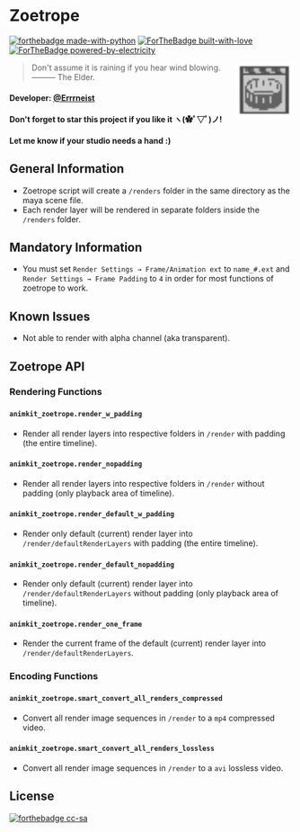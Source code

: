 # Zoetrope
[![forthebadge made-with-python](http://ForTheBadge.com/images/badges/made-with-python.svg)](https://www.python.org/)
[![ForTheBadge built-with-love](http://ForTheBadge.com/images/badges/built-with-love.svg)](https://GitHub.com/Naereen/)
[![ForTheBadge powered-by-electricity](http://ForTheBadge.com/images/badges/powered-by-electricity.svg)](http://ForTheBadge.com)


<img align="right" src="https://github.com/Errrneist/AnimKit/blob/master/animkit/icons/animkit_zoetrope.png" alt="Zoetrope" width="100">


> Don't assume it is raining if you hear wind blowing. ——— The Elder.    
#### Developer: [@Errrneist](https://github.com/Errrneist/)
#### Don't forget to star this project if you like it ヽ(✿ﾟ▽ﾟ)ノ! 
#### Let me know if your studio needs a hand :)

## General Information
* Zoetrope script will create a `/renders` folder in the same directory as the maya scene file.
* Each render layer will be rendered in separate folders inside the `/renders` folder.

## Mandatory Information
* You must set `Render Settings → Frame/Animation ext` to `name_#.ext` and `Render Settings → Frame Padding` to `4` in order for most functions of zoetrope to work.

## Known Issues
* Not able to render with alpha channel (aka transparent).

## Zoetrope API
### Rendering Functions
#### `animkit_zoetrope.render_w_padding`
* Render all render layers into respective folders in `/render` with padding (the entire timeline).
#### `animkit_zoetrope.render_nopadding`
* Render all render layers into respective folders in `/render` without padding (only playback area of timeline).
#### `animkit_zoetrope.render_default_w_padding`
* Render only default (current) render layer into `/render/defaultRenderLayers` with padding (the entire timeline).
#### `animkit_zoetrope.render_default_nopadding`
* Render only default (current) render layer into `/render/defaultRenderLayers` without padding (only playback area of timeline).
#### `animkit_zoetrope.render_one_frame`
* Render the current frame of the default (current) render layer into `/render/defaultRenderLayers`.

### Encoding Functions
#### `animkit_zoetrope.smart_convert_all_renders_compressed`
* Convert all render image sequences in `/render` to a `mp4` compressed video.
#### `animkit_zoetrope.smart_convert_all_renders_lossless`
* Convert all render image sequences in `/render` to a `avi` lossless video.


## License
[![forthebadge cc-sa](http://ForTheBadge.com/images/badges/cc-sa.svg)](https://creativecommons.org/licenses/by-sa/4.0)
